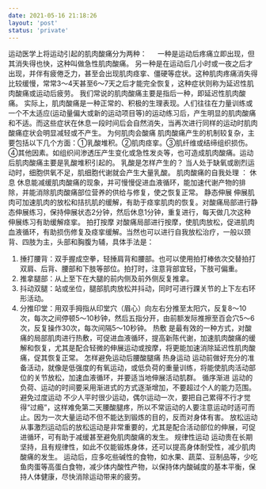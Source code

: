 ```yaml
---
date: 2021-05-16 21:18:26
layout: 'post'
status: 'private'
---
```


运动医学上将运动引起的肌肉酸痛分为两种：
　 一种是运动后疼痛立即出现，但其消失得也快，这种叫做急性肌肉酸痛。
另一种是在运动后几小时或一夜之后才出现，并伴有疲倦乏力，甚至会出现肌肉痉挛、僵硬等症状。这种肌肉疼痛消失得比较缓慢，常常3～4天甚至6～7天之后才能完全恢复，这种症状则称为延迟性肌肉酸痛或运动后疲劳。
我们常说的肌肉酸痛主要是指后一种，即延迟性肌肉酸痛。
实际上，肌肉酸痛是一种正常的、积极的生理表现。人们往往在力量训练或一个不太适应(运动量偏大或新的运动项目等)的运动练习后，产生明显的肌肉酸痛和不适。而这些症状在休息一段时间后会自然消失，当再次进行同样的运动时肌肉酸痛症状会明显减轻或不产生。
为何肌肉会酸痛
肌肉酸痛产生的机制较复杂，主要包括以下几个方面：①乳酸堆积。②肌肉痉挛。③肌纤维或结缔组织损伤。④其他因素。如组织间渗透压产生变化或急性发炎等，也可造成肌肉酸痛。运动后肌肉酸痛主要是乳酸堆积引起的。
乳酸是怎样产生的？
当人处于缺氧或剧烈运动时，细胞供氧不足，肌细胞代谢就会产生大量乳酸。
肌肉酸痛的自我处理 ：
休息
休息能减缓肌肉酸痛的现象，并可慢慢促进血液循环，能加速代谢产物的排除，并能消除肌肉酸痛部位营养的供给与修复，使之恢复正常。
静态伸展
伸展肌肉可加速肌肉的放松和拮抗肌的缓解，有助于痉挛肌肉的恢复。对酸痛局部进行静态伸展练习，保持伸展状态2分钟，然后休息1分钟，重复进行，每天做几次这种伸展练习有助缓解痉挛。
拍打按摩 对酸痛局部进行按摩，使肌肉放松，促进肌肉血液循环，有助损伤修复及痉挛缓解。当然也可以进行自我放松治疗，一般以颈背、四肢为主，头部和胸腹为辅，具体手法是：
1. 捶打腰背：双手握成空拳，轻捶肩背和腰部。也可以使用拍打棒依次交替拍打双肩、后背、腰部和下肢等部位。拍打时，注意背部宜轻，下肢可偏重。
2. 推拿腿部：从上至下在大腿的前内侧及前外侧反复推拿。
3. 抖动双腿：站或坐位，腿部肌肉放松并抖动，同时可进行踝关节的上下左右环形活动。
4. 分推印堂：用双手拇指从印堂穴（眉心）向左右分推至太阳穴，反复8～10次，每次之间停顿5～10秒钟，然后五指分开，由前额发际推擦至百会穴5～6次，反复操作30次，每次间隔5～10秒钟。
热敷
是最有效的一种方式，对酸痛的局部肌肉进行热敷，可促进血液循环，提高新陈代谢，加速肌肉酸痛的缓解和恢复，尤其是配合轻微的伸展运动或按摩，将更能加速消除延迟性肌肉酸痛，促其恢复正常。
怎样避免运动后腰酸腿痛
热身运动
运动前做好充分的准备活动，就像是低强度的有氧运动，或低负荷的重量训练，将能使肌肉活动部位的关节放松，加速血液循环，并要适当地伸展活动肌群。
循序渐进
运动的负荷、运动的时间要采用渐进式的方式逐渐增加，不要超过个人的能力范围。
避免过度运动
不少人平时很少运动，偶尔运动一次，要把自己累得不行才觉得“过瘾”，这样难免第二天腰酸腿疼，所以不常运动的人要注意运动时适可而止。因为一次大量运动不但不能达到锻炼的目的，反而对身体有害。
放松运动
从事激烈运动后的放松运动是非常重要的，尤其是配合活动部位的伸展，可促进循环，可有助于减缓甚至避免肌肉酸痛的发生。
规律性运动
运动贵在长期坚持，且有规律性，如此不仅能锻炼身体，还可以提高身体耐受性，减少肌肉酸痛的发生。
运动后，应多吃些碱性的食物，如水果、蔬菜、豆制品等，少吃鱼肉蛋等高蛋白食物，减少体内酸性产物，以保持体内酸碱度的基本平衡，保持人体健康，尽快消除运动带来的疲劳。
